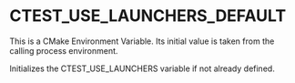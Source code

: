  

# CTEST_USE_LAUNCHERS_DEFAULT  
This is a CMake Environment Variable. Its initial value is taken from
the calling process environment.  

Initializes the CTEST_USE_LAUNCHERS variable if not already defined.  

